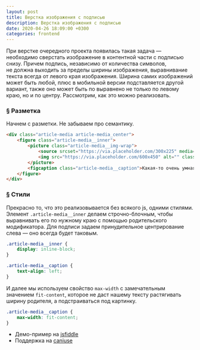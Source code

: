 ```yaml
---
layout: post
title: Верстка изображения с подписью
description: Верстка изображения с подписью
date: 2020-04-26 18:09:00 +0300
categories: frontend
---
```


<p>При верстке очередного проекта появилась такая задача&nbsp;&mdash; необходимо сверстать изображение в&nbsp;контентной части с&nbsp;подписью снизу. Причем подпись, независимо от&nbsp;количества символов, не&nbsp;должна выходить за&nbsp;пределы ширины изображения, выравнивание текста всегда от&nbsp;левого края изображения. Ширина самих изображений может быть любой, плюс в&nbsp;мобильной версии подставляется другой вариант, также оно может быть по&nbsp;выравнено не&nbsp;только по&nbsp;левому краю, но&nbsp;и&nbsp;по&nbsp;центру. Рассмотрим, как это можно реализовать.</p>

<h3 id="markup"><a href="#markup" class="post__anchor">&sect;</a> Разметка</h3>

<p>Начнем с&nbsp;разметки. Не&nbsp;забываем про семантику.</p>

```html
<div class="article-media article-media_center">
    <figure class="article-media__inner">
        <picture class="article-media__img-wrap">
            <source srcset="https://via.placeholder.com/300x225" media="(max-width: 767px)">
            <img src="https://via.placeholder.com/600x450" alt="" class="article-media__img" />
        </picture>
        <figcaption class="article-media__caption">Какая-то очень умная длинная подпись, которая не выходит за пределы ширины изображения</figcaption>
    </figure>
</div>
```

<h3 id="styles"><a href="#styles" class="post__anchor">&sect;</a> Стили</h3>

<p>Прекрасно&nbsp;то, что это реализовывается без всякого&nbsp;js, одними стилями. Элемент <code>.article-media__inner</code> делаем строчно-блочным, чтобы выравнивать его по&nbsp;нужному краю с&nbsp;помощью родительского модификатора. Для подписи задаем принудительное центрирование слева&nbsp;&mdash; оно всегда будет таковым.</p>

```css
.article-media__inner {
    display: inline-block;
}

.article-media__caption {
    text-align: left;
}
```

<p>И&nbsp;далее мы&nbsp;используем свойство <code>max-width</code> с&nbsp;замечательным значением <code>fit-content</code>, которое не&nbsp;даст нашему тексту растягивать ширину родителя, а&nbsp;подстраиваться под картинку.</p>

```css
.article-media__caption {
    max-width: fit-content;
}
```

<ul>
    <li>
        Демо-пример на&nbsp;<a href="https://jsfiddle.net/VadimBogomazov/7utqsen2/8/" rel="noopener noreferrer" target="_blank">jsfiddle</a>
    </li>
    <li>
        Поддержка на&nbsp;<a href="https://caniuse.com/#search=fit-content" rel="noopener noreferrer" target="_blank">caniuse</a>
    </li>
</ul>

